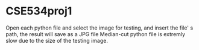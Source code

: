 # CSE534proj1
Open each python file and select the image for testing, and insert the file' s path, the result will save as a JPG file
Median-cut python file is extremly slow due to the size of the testing image.
